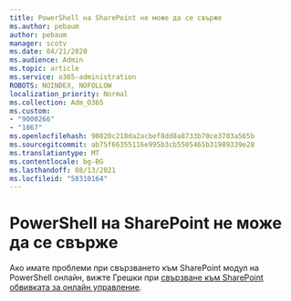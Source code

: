```yaml
---
title: PowerShell на SharePoint не може да се свърже
ms.author: pebaum
author: pebaum
manager: scotv
ms.date: 04/21/2020
ms.audience: Admin
ms.topic: article
ms.service: o365-administration
ROBOTS: NOINDEX, NOFOLLOW
localization_priority: Normal
ms.collection: Adm_O365
ms.custom:
- "9000266"
- "1867"
ms.openlocfilehash: 90820c218da2acbef8dd8a8733b70ce3703a565b
ms.sourcegitcommit: ab75f66355116e995b3cb5505465b31989339e28
ms.translationtype: MT
ms.contentlocale: bg-BG
ms.lasthandoff: 08/13/2021
ms.locfileid: "58310164"
---
```

# <a name="sharepoint-powershell-unable-to-connect"></a>PowerShell на SharePoint не може да се свърже

Ако имате проблеми при свързването към SharePoint модул на PowerShell онлайн, вижте Грешки при [свързване към SharePoint обвивката за онлайн управление](https://docs.microsoft.com/sharepoint/troubleshoot/administration/errors-connecting-to-management-shell).